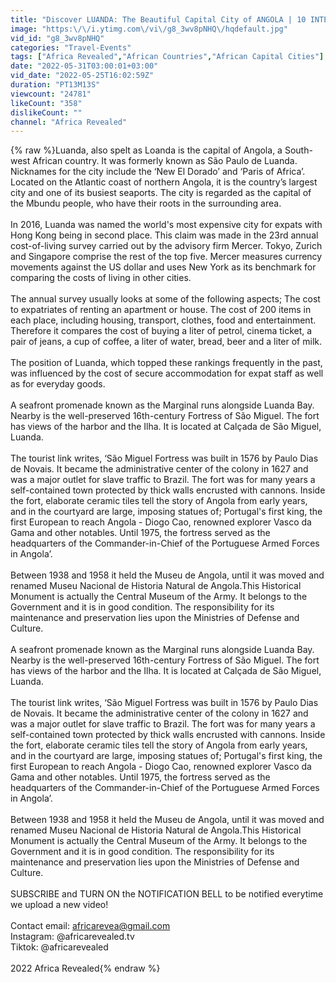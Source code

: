 ```yaml
---
title: "Discover LUANDA: The Beautiful Capital City of ANGOLA | 10 INTERESTING FACTS ABOUT IT"
image: "https:\/\/i.ytimg.com\/vi\/g8_3wv8pNHQ\/hqdefault.jpg"
vid_id: "g8_3wv8pNHQ"
categories: "Travel-Events"
tags: ["Africa Revealed","African Countries","African Capital Cities"]
date: "2022-05-31T03:00:01+03:00"
vid_date: "2022-05-25T16:02:59Z"
duration: "PT13M13S"
viewcount: "24781"
likeCount: "358"
dislikeCount: ""
channel: "Africa Revealed"
---
```

{% raw %}Luanda, also spelt as Loanda is the capital of Angola, a South-west African country. It was formerly known as São Paulo de Luanda. Nicknames for the city include the ‘New El Dorado’ and ‘Paris of Africa’. Located on the Atlantic coast of northern Angola, it is the country’s largest city and one of its busiest seaports. The city is regarded as the capital of the Mbundu people, who have their roots in the surrounding area.<br /><br />In 2016, Luanda was named the world's most expensive city for expats with Hong Kong being in second place. This claim was made in the 23rd annual cost-of-living survey carried out by the advisory firm Mercer. Tokyo, Zurich and Singapore comprise the rest of the top five. Mercer measures currency movements against the US dollar and uses New York as its benchmark for comparing the costs of living in other cities.<br /> <br />The annual survey usually looks at some of the following aspects; The cost to expatriates of renting an apartment or house. The cost of 200 items in each place, including housing, transport, clothes, food and entertainment. Therefore it compares the cost of buying a liter of petrol, cinema ticket, a pair of jeans, a cup of coffee, a liter of water, bread, beer and a liter of milk.<br /> <br />The position of Luanda, which topped these rankings frequently in the past, was influenced by the cost of secure accommodation for expat staff as well as for everyday goods.<br /><br />A seafront promenade known as the Marginal runs alongside Luanda Bay. Nearby is the well-preserved 16th-century Fortress of São Miguel. The fort has views of the harbor and the Ilha. It is located at Calçada de São Miguel, Luanda.<br /> <br />The tourist link writes, ‘São Miguel Fortress was built in 1576 by Paulo Dias de Novais. It became the administrative center of the colony in 1627 and was a major outlet for slave traffic to Brazil. The fort was for many years a self-contained town protected by thick walls encrusted with cannons. Inside the fort, elaborate ceramic tiles tell the story of Angola from early years, and in the courtyard are large, imposing statues of; Portugal's first king, the first European to reach Angola - Diogo Cao, renowned explorer Vasco da Gama and other notables. Until 1975, the fortress served as the headquarters of the Commander-in-Chief of the Portuguese Armed Forces in Angola’.<br /><br />Between 1938 and 1958 it held the Museu de Angola, until it was moved and renamed Museu Nacional de Historia Natural de Angola.This Historical Monument is actually the Central Museum of the Army. It belongs to the Government and it is in good condition. The responsibility for its maintenance and preservation lies upon the Ministries of Defense and Culture.<br /><br />A seafront promenade known as the Marginal runs alongside Luanda Bay. Nearby is the well-preserved 16th-century Fortress of São Miguel. The fort has views of the harbor and the Ilha. It is located at Calçada de São Miguel, Luanda.<br /> <br />The tourist link writes, ‘São Miguel Fortress was built in 1576 by Paulo Dias de Novais. It became the administrative center of the colony in 1627 and was a major outlet for slave traffic to Brazil. The fort was for many years a self-contained town protected by thick walls encrusted with cannons. Inside the fort, elaborate ceramic tiles tell the story of Angola from early years, and in the courtyard are large, imposing statues of; Portugal's first king, the first European to reach Angola - Diogo Cao, renowned explorer Vasco da Gama and other notables. Until 1975, the fortress served as the headquarters of the Commander-in-Chief of the Portuguese Armed Forces in Angola’.<br /><br />Between 1938 and 1958 it held the Museu de Angola, until it was moved and renamed Museu Nacional de Historia Natural de Angola.This Historical Monument is actually the Central Museum of the Army. It belongs to the Government and it is in good condition. The responsibility for its maintenance and preservation lies upon the Ministries of Defense and Culture.<br /><br />SUBSCRIBE and TURN ON the NOTIFICATION BELL to be notified everytime we upload a new video! <br /><br />Contact email: africarevea@gmail.com<br />Instagram: @africarevealed.tv<br />Tiktok: @africarevealed<br /><br />2022 Africa Revealed{% endraw %}
